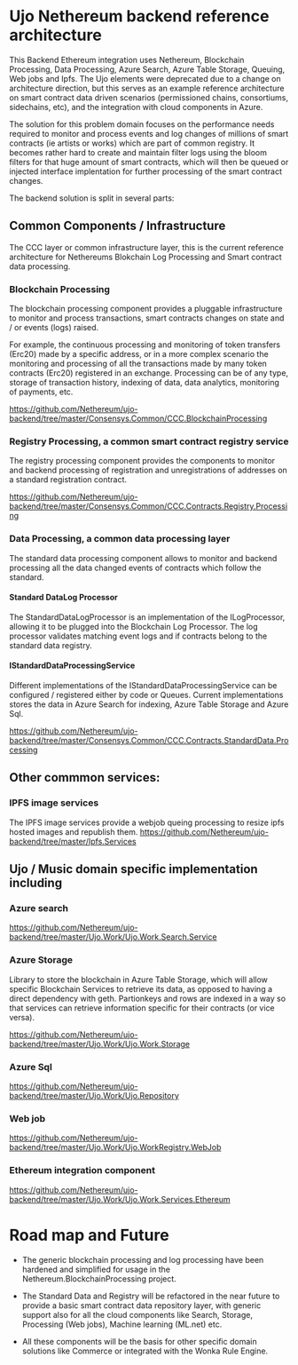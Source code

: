# Ujo Nethereum backend reference architecture

This Backend Ethereum integration uses Nethereum, Blockchain Processing, Data Processing, Azure Search, Azure Table Storage, Queuing, Web jobs and Ipfs. The Ujo elements were deprecated due to a change on architecture direction, but this serves as an example reference architecture on smart contract data driven scenarios (permissioned chains, consortiums, sidechains, etc), and the integration with cloud components in Azure. 

The solution for this problem domain focuses on the performance needs required to monitor and process events and log changes of millions of smart contracts (ie artists or works) which are part of common registry. It becomes rather hard to create and maintain filter logs using the bloom filters for that huge amount of smart contracts, which will then be queued or injected interface implentation for further processing of the smart contract changes.

The backend solution is split in several parts:

## Common Components / Infrastructure 
The CCC layer or common infrastructure layer, this is the current reference architecture for Nethereums Blokchain Log Processing and Smart contract data processing.

### Blockchain Processing 

The blockchain processing component provides a pluggable infrastructure to monitor and process transactions, smart contracts changes on state and / or events (logs) raised.

For example, the continuous processing and monitoring of token transfers (Erc20) made by a specific address, or in a more complex scenario the monitoring and processing of all the transactions made by many token contracts (Erc20) registered in an exchange.
Processing can be of any type, storage of transaction history, indexing of data, data analytics, monitoring of payments, etc.

https://github.com/Nethereum/ujo-backend/tree/master/Consensys.Common/CCC.BlockchainProcessing

### Registry Processing, a common smart contract registry service
The registry processing component provides the components to monitor and backend processing of registration and unregistrations of addresses on a standard registration contract.

https://github.com/Nethereum/ujo-backend/tree/master/Consensys.Common/CCC.Contracts.Registry.Processing

### Data Processing, a common data processing layer 
The standard data processing component allows to monitor and backend processing all the data changed events of contracts which follow the standard.

#### Standard DataLog Processor
The StandardDataLogProcessor is an implementation of the ILogProcessor, allowing it to be plugged into the Blockchain Log Processor.
The log processor validates matching event logs and if contracts belong to the standard data registry.
#### IStandardDataProcessingService
Different implementations of the IStandardDataProcessingService can be configured / registered either by code or Queues. Current implementations stores the data in Azure Search for indexing, Azure Table Storage and Azure Sql.

https://github.com/Nethereum/ujo-backend/tree/master/Consensys.Common/CCC.Contracts.StandardData.Processing

## Other commmon services:

### IPFS image services 	
The IPFS image services provide a webjob queing processing to resize ipfs hosted images and republish them. https://github.com/Nethereum/ujo-backend/tree/master/Ipfs.Services

## Ujo / Music domain specific implementation including

### Azure search 

https://github.com/Nethereum/ujo-backend/tree/master/Ujo.Work/Ujo.Work.Search.Service

###	Azure Storage  

Library to store the blockchain in Azure Table Storage, which will allow specific Blockchain Services to retrieve its data, as opposed to having a direct dependency with geth. Partionkeys and rows are indexed in a way so that services can retrieve information specific for their contracts (or vice versa).

https://github.com/Nethereum/ujo-backend/tree/master/Ujo.Work/Ujo.Work.Storage

### Azure Sql 
https://github.com/Nethereum/ujo-backend/tree/master/Ujo.Work/Ujo.Repository

### Web job 

https://github.com/Nethereum/ujo-backend/tree/master/Ujo.Work/Ujo.WorkRegistry.WebJob

### Ethereum integration component

https://github.com/Nethereum/ujo-backend/tree/master/Ujo.Work/Ujo.Work.Services.Ethereum

# Road map and Future

* The generic blockchain processing and log processing have been hardened and simplified for usage in the Nethereum.BlockchainProcessing project.

* The Standard Data and Registry will be refactored in the near future to provide a basic smart contract data repository layer, with generic support also for all the cloud components like Search, Storage, Processing (Web jobs), Machine learning (ML.net) etc.

* All these components will be the basis for other specific domain solutions like Commerce or integrated with the Wonka Rule Engine.

